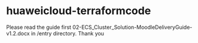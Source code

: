 # huaweicloud-terraformcode
Please read the guide first 02-ECS_Cluster_Solution-MoodleDeliveryGuide-v1.2.docx in /entry directory. Thank you

